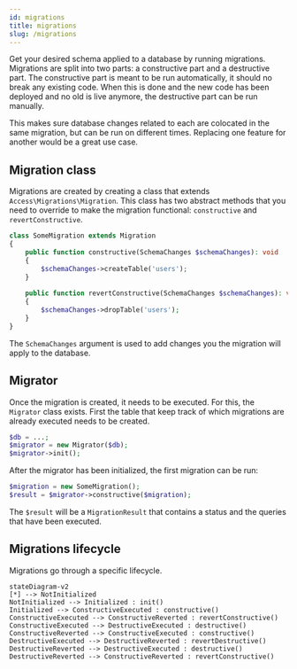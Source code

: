 ```yaml
---
id: migrations
title: migrations
slug: /migrations
---
```


Get your desired schema applied to a database by running migrations. Migrations
are split into two parts: a constructive part and a destructive part. The
constructive part is meant to be run automatically, it should no break any
existing code. When this is done and the new code has been deployed and no old
is live anymore, the destructive part can be run manually.

This makes sure database changes related to each are colocated in the same
migration, but can be run on different times. Replacing one feature for another
would be a great use case.

## Migration class

Migrations are created by creating a class that extends
`Access\Migrations\Migration`. This class has two abstract methods that you
need to override to make the migration functional: `constructive` and
`revertConstructive`.

```php
class SomeMigration extends Migration
{
    public function constructive(SchemaChanges $schemaChanges): void
    {
        $schemaChanges->createTable('users');
    }
    
    public function revertConstructive(SchemaChanges $schemaChanges): void
    {
        $schemaChanges->dropTable('users');
    }
}
```

The `SchemaChanges` argument is used to add changes you the migration will
apply to the database.

## Migrator

Once the migration is created, it needs to be executed. For this, the
`Migrator` class exists. First the table that keep track of which migrations
are already executed needs to be created.

```php
$db = ...;
$migrator = new Migrator($db);
$migrator->init();
```

After the migrator has been initialized, the first migration can be run:

```php
$migration = new SomeMigration();
$result = $migrator->constructive($migration);
```

The `$result` will be a `MigrationResult` that contains a status and the
queries that have been executed.

## Migrations lifecycle

Migrations go through a specific lifecycle.

```mermaid
stateDiagram-v2
[*] --> NotInitialized
NotInitialized --> Initialized : init()
Initialized --> ConstructiveExecuted : constructive()
ConstructiveExecuted --> ConstructiveReverted : revertConstructive()
ConstructiveExecuted --> DestructiveExecuted : destructive()
ConstructiveReverted --> ConstructiveExecuted : constructive()
DestructiveExecuted --> DestructiveReverted : revertDestructive()
DestructiveReverted --> DestructiveExecuted : destructive()
DestructiveReverted --> ConstructiveReverted : revertConstructive()
```

